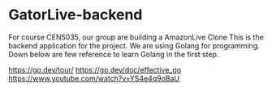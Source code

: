 # GatorLive-backend
For course CEN5035, our group are building a AmazonLive Clone This is the backend application for the project.
We are using Golang for programming.
Down below are few reference to learn Golang in the first step.

https://go.dev/tour/
https://go.dev/doc/effective_go
https://www.youtube.com/watch?v=YS4e4q9oBaU
